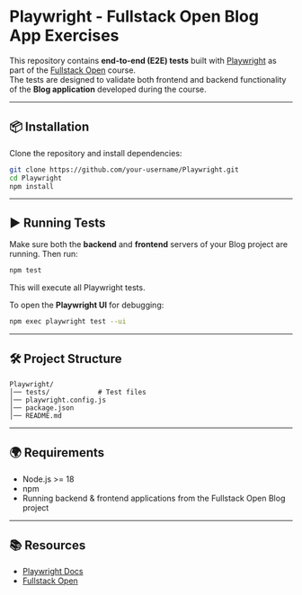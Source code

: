 # Playwright - Fullstack Open Blog App Exercises

This repository contains **end-to-end (E2E) tests** built with [Playwright](https://playwright.dev/) as part of the [Fullstack Open](https://fullstackopen.com/en/) course.  
The tests are designed to validate both frontend and backend functionality of the **Blog application** developed during the course.  

---

## 📦 Installation

Clone the repository and install dependencies:

```bash
git clone https://github.com/your-username/Playwright.git
cd Playwright
npm install
```

---

## ▶️ Running Tests

Make sure both the **backend** and **frontend** servers of your Blog project are running. Then run:

```bash
npm test
```

This will execute all Playwright tests.  

To open the **Playwright UI** for debugging:

```bash
npm exec playwright test --ui
```

---

## 🛠 Project Structure

```
Playwright/
│── tests/            # Test files
│── playwright.config.js
│── package.json
│── README.md
```

---

## 🌍 Requirements

- Node.js >= 18  
- npm  
- Running backend & frontend applications from the Fullstack Open Blog project  

---

## 📚 Resources

- [Playwright Docs](https://playwright.dev/docs/intro)  
- [Fullstack Open](https://fullstackopen.com/en/)  